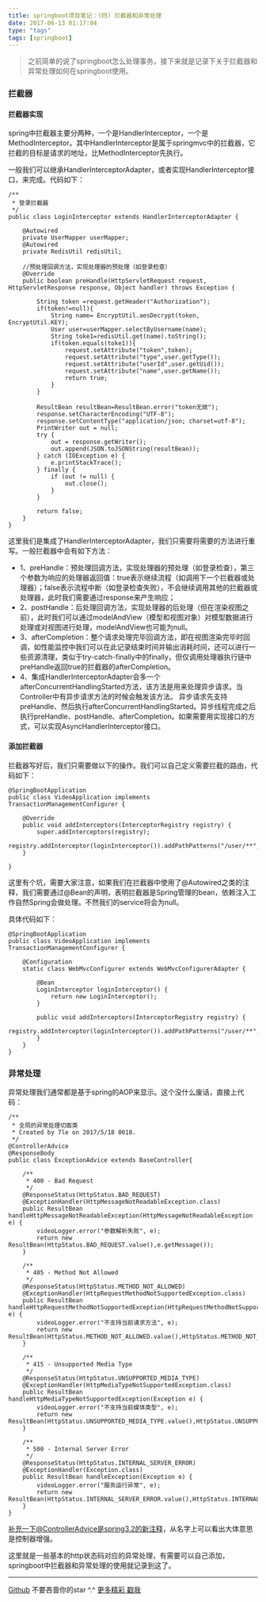```yaml
---
title: springboot项目笔记：(四) 拦截器和异常处理
date: 2017-06-13 01:17:04
type: "tags"
tags: [springboot]
---
```


> 之前简单的说了springboot怎么处理事务，接下来就是记录下关于拦截器和异常处理如何在springboot使用。

<!--more-->

### 拦截器

#### 拦截器实现
spring中拦截器主要分两种，一个是HandlerInterceptor，一个是MethodInterceptor。其中HandlerInterceptor是属于springmvc中的拦截器，它拦截的目标是请求的地址，比MethodInterceptor先执行。

一般我们可以继承HandlerInterceptorAdapter，或者实现HandlerInterceptor接口，来完成。代码如下：
```
/**
 * 登录拦截器
 */
public class LoginInterceptor extends HandlerInterceptorAdapter {

    @Autowired
    private UserMapper userMapper;
    @Autowired
    private RedisUtil redisUtil;

    //预处理回调方法，实现处理器的预处理（如登录检查）
    @Override
    public boolean preHandle(HttpServletRequest request, HttpServletResponse response, Object handler) throws Exception {

        String token =request.getHeader("Authorization");
        if(token!=null){
            String name= EncryptUtil.aesDecrypt(token, EncryptUtil.KEY);
            User user=userMapper.selectByUsername(name);
            String toke1=redisUtil.get(name).toString();
            if(token.equals(toke1)){
                request.setAttribute("token",token);
                request.setAttribute("type",user.getType());
                request.setAttribute("userId",user.getUid());
                request.setAttribute("name",user.getName());
                return true;
            }
        }

        ResultBean resultBean=ResultBean.error("token无效");
        response.setCharacterEncoding("UTF-8");
        response.setContentType("application/json; charset=utf-8");
        PrintWriter out = null;
        try {
            out = response.getWriter();
            out.append(JSON.toJSONString(resultBean));
        } catch (IOException e) {
            e.printStackTrace();
        } finally {
            if (out != null) {
                out.close();
            }
        }

        return false;
    }
}

```
这里我们是集成了HandlerInterceptorAdapter，我们只需要将需要的方法进行重写。一般拦截器中会有如下方法：

* 1、preHandle：预处理回调方法，实现处理器的预处理（如登录检查），第三个参数为响应的处理器返回值：true表示继续流程（如调用下一个拦截器或处理器）；false表示流程中断（如登录检查失败），不会继续调用其他的拦截器或处理器，此时我们需要通过response来产生响应；
* 2、postHandle：后处理回调方法，实现处理器的后处理（但在渲染视图之前），此时我们可以通过modelAndView（模型和视图对象）对模型数据进行处理或对视图进行处理，modelAndView也可能为null。
* 3、afterCompletion：整个请求处理完毕回调方法，即在视图渲染完毕时回调，如性能监控中我们可以在此记录结束时间并输出消耗时间，还可以进行一些资源清理，类似于try-catch-finally中的finally，但仅调用处理器执行链中preHandle返回true的拦截器的afterCompletion。
* 4、集成HandlerInterceptorAdapter会多一个afterConcurrentHandlingStarted方法，该方法是用来处理异步请求。当Controller中有异步请求方法的时候会触发该方法。 异步请求先支持preHandle、然后执行afterConcurrentHandlingStarted。异步线程完成之后执行preHandle、postHandle、afterCompletion。如果需要用实现接口的方式，可以实现AsyncHandlerInterceptor接口。

#### 添加拦截器

拦截器写好后，我们只需要做以下的操作。我们可以自己定义需要拦截的路由，代码如下：

```
@SpringBootApplication
public class VideoApplication implements TransactionManagementConfigurer {

	@Override
    public void addInterceptors(InterceptorRegistry registry) {
        super.addInterceptors(registry);
        registry.addInterceptor(loginInterceptor()).addPathPatterns("/user/**","/collect/**","/register","/video/**").excludePathPatterns("/video/show/**","/video","/video/transCode");
    }

}
```
这里有个坑，需要大家注意，如果我们在拦截器中使用了@Autowired之类的注释，我们需要通过@Bean的声明，表明拦截器是Spring管理的bean，依赖注入工作自然Spring会做处理。不然我们的service将会为null。

具体代码如下：
```
@SpringBootApplication
public class VideoApplication implements TransactionManagementConfigurer {

	@Configuration
	static class WebMvcConfigurer extends WebMvcConfigurerAdapter {

		@Bean
		LoginInterceptor loginInterceptor() {
			return new LoginInterceptor();
		}

		public void addInterceptors(InterceptorRegistry registry) {
			registry.addInterceptor(loginInterceptor()).addPathPatterns("/user/**","/collect/**","/register","/video/**").excludePathPatterns("/video/show/**","/video","/video/transCode");
		}
	}
}
```

### 异常处理

异常处理我们通常都是基于spring的AOP来显示。这个没什么废话，直接上代码：

```
/**
 * 全局的异常处理切面类
 * Created by 7le on 2017/5/18 0018.
 */
@ControllerAdvice
@ResponseBody
public class ExceptionAdvice extends BaseController{

    /**
     * 400 - Bad Request
     */
    @ResponseStatus(HttpStatus.BAD_REQUEST)
    @ExceptionHandler(HttpMessageNotReadableException.class)
    public ResultBean handleHttpMessageNotReadableException(HttpMessageNotReadableException e) {
        videoLogger.error("参数解析失败", e);
        return new ResultBean(HttpStatus.BAD_REQUEST.value(),e.getMessage());
    }

    /**
     * 405 - Method Not Allowed
     */
    @ResponseStatus(HttpStatus.METHOD_NOT_ALLOWED)
    @ExceptionHandler(HttpRequestMethodNotSupportedException.class)
    public ResultBean handleHttpRequestMethodNotSupportedException(HttpRequestMethodNotSupportedException e) {
        videoLogger.error("不支持当前请求方法", e);
        return new ResultBean(HttpStatus.METHOD_NOT_ALLOWED.value(),HttpStatus.METHOD_NOT_ALLOWED.getReasonPhrase());
    }

    /**
     * 415 - Unsupported Media Type
     */
    @ResponseStatus(HttpStatus.UNSUPPORTED_MEDIA_TYPE)
    @ExceptionHandler(HttpMediaTypeNotSupportedException.class)
    public ResultBean handleHttpMediaTypeNotSupportedException(Exception e) {
        videoLogger.error("不支持当前媒体类型", e);
        return new ResultBean(HttpStatus.UNSUPPORTED_MEDIA_TYPE.value(),HttpStatus.UNSUPPORTED_MEDIA_TYPE.getReasonPhrase());
    }

    /**
     * 500 - Internal Server Error
     */
    @ResponseStatus(HttpStatus.INTERNAL_SERVER_ERROR)
    @ExceptionHandler(Exception.class)
    public ResultBean handleException(Exception e) {
        videoLogger.error("服务运行异常", e);
        return new ResultBean(HttpStatus.INTERNAL_SERVER_ERROR.value(),HttpStatus.INTERNAL_SERVER_ERROR.getReasonPhrase());
    }
}

```
补充一下@ControllerAdvice是spring3.2的新注释，从名字上可以看出大体意思是控制器增强。

这里就是一些基本的http状态码对应的异常处理，有需要可以自己添加，springboot中拦截器和异常处理的使用就记录到这了。

---
[Github](https://github.com/7le) 不要吝啬你的star ^.^
[更多精彩 戳我](http://7le.top)